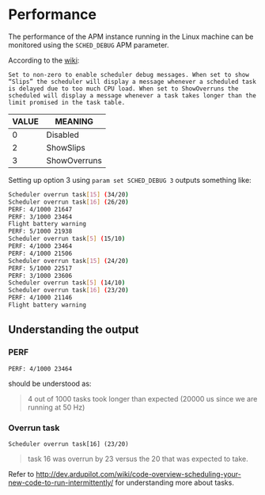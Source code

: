 # Performance

The performance of the APM instance running in the Linux machine can be monitored using the `SCHED_DEBUG` APM parameter.

According to the [wiki](http://copter.ardupilot.com/wiki/arducopter-parameters/#Scheduler_debug_level_SCHED_DEBUG):

```
Set to non-zero to enable scheduler debug messages. When set to show “Slips” the scheduler will display a message whenever a scheduled task is delayed due to too much CPU load. When set to ShowOverruns the scheduled will display a message whenever a task takes longer than the limit promised in the task table.
```

|VALUE	| MEANING |
|-----|-----|
|0	|Disabled|
|2	|ShowSlips|
|3	|ShowOverruns|

Setting up option 3 using `param set SCHED_DEBUG 3` outputs something like:
```bash
Scheduler overrun task[15] (34/20)
Scheduler overrun task[16] (26/20)
PERF: 4/1000 21647
PERF: 3/1000 23464
Flight battery warning
PERF: 5/1000 21938
Scheduler overrun task[5] (15/10)
PERF: 4/1000 23464
PERF: 4/1000 21506
Scheduler overrun task[15] (24/20)
PERF: 5/1000 22517
PERF: 3/1000 23606
Scheduler overrun task[5] (14/10)
Scheduler overrun task[16] (23/20)
PERF: 4/1000 21146
Flight battery warning
```

## Understanding the output

### PERF

```
PERF: 4/1000 23464
```
should be understood as:
>4 out of 1000 tasks took longer than expected (20000 us since we are running at 50 Hz)

### Overrun task

```
Scheduler overrun task[16] (23/20)
```
> task 16 was overrun by 23  versus the 20 that was expected to take.

Refer to http://dev.ardupilot.com/wiki/code-overview-scheduling-your-new-code-to-run-intermittently/ for understanding more about tasks.
